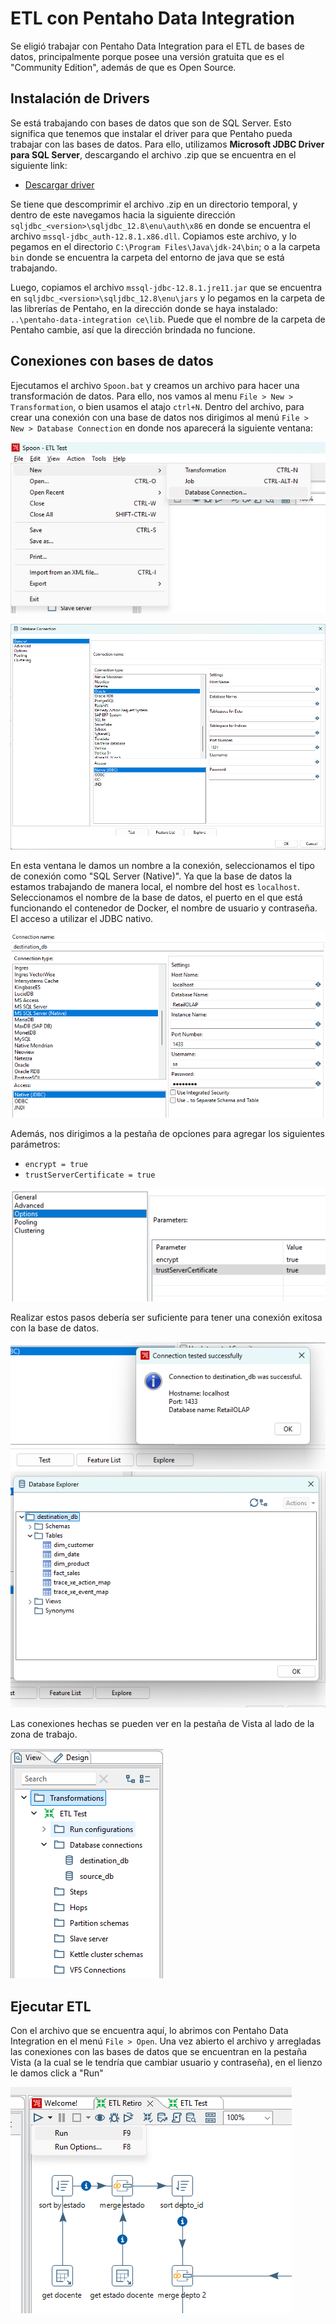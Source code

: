 # ETL con Pentaho Data Integration

Se eligió trabajar con Pentaho Data Integration para el ETL de bases de datos, principalmente porque posee una versión gratuita que es el "Community Edition", además de que es Open Source.

## Instalación de Drivers

Se está trabajando con bases de datos que son de SQL Server. Esto significa que tenemos que instalar el driver para que Pentaho pueda trabajar con las bases de datos. Para ello, utilizamos **Microsoft JDBC Driver para SQL Server**, descargando el archivo .zip que se encuentra en el siguiente link:

- [Descargar driver](http://learn.microsoft.com/es-es/sql/connect/jdbc/download-microsoft-jdbc-driver-for-sql-server?view=sql-server-ver16)

Se tiene que descomprimir el archivo .zip en un directorio temporal, y dentro de este navegamos hacia la siguiente dirección `sqljdbc_<version>\sqljdbc_12.8\enu\auth\x86` en donde se encuentra el archivo `mssql-jdbc_auth-12.8.1.x86.dll`. Copiamos este archivo, y lo pegamos en el directorio `C:\Program Files\Java\jdk-24\bin`; o a la carpeta `bin` donde se encuentra la carpeta del entorno de java que se está trabajando.

Luego, copiamos el archivo `mssql-jdbc-12.8.1.jre11.jar` que se encuentra en `sqljdbc_<version>\sqljdbc_12.8\enu\jars` y lo pegamos en la carpeta de las librerías de Pentaho, en la dirección donde se haya instalado: `..\pentaho-data-integration ce\lib`. Puede que el nombre de la carpeta de Pentaho cambie, así que la dirección brindada no funcione.

## Conexiones con bases de datos

Ejecutamos el archivo `Spoon.bat` y creamos un archivo para hacer una transformación de datos. Para ello, nos vamos al menu `File > New > Transformation`, o bien usamos el atajo `ctrl+N`. Dentro del archivo, para crear una conexión con una base de datos nos dirigimos al menú `File > New > Database Connection` en donde nos aparecerá la siguiente ventana:

![Menú "file"](pictures/file_menu.png)

![Ventana de conexión a base de datos](pictures/db_connection_windows.png)

En esta ventana le damos un nombre a la conexión, seleccionamos el tipo de conexión como "SQL Server (Native)". Ya que la base de datos la estamos trabajando de manera local, el nombre del host es `localhost`. 
Seleccionamos el nombre de la base de datos, el puerto en el que está funcionando el contenedor de Docker, el nombre de usuario y contraseña. El acceso a utilizar el JDBC nativo.

![Configuración de la conexión](pictures/connection_config.png)

Además, nos dirigimos a la pestaña de opciones para agregar los siguientes parámetros:

- `encrypt = true`
- `trustServerCertificate = true`

![Agregando variables para la conexión](pictures/setting_variables.png)

Realizar estos pasos debería ser suficiente para tener una conexión exitosa con la base de datos.

![Prueba de conexión](pictures/db_connection_test.png)
![Contenido de la base de datos](pictures/db_exploration.png)

Las conexiones hechas se pueden ver en la pestaña de Vista al lado de la zona de trabajo.

![Vista de las conexiones en la transformación](pictures/db_connections_view.png)

## Ejecutar ETL

Con el archivo que se encuentra aquí, lo abrimos con Pentaho Data Integration en el menú `File > Open`. Una vez abierto el archivo y arregladas las conexiones con las bases de datos que se encuentran en la pestaña Vista (a la cual se le tendría que cambiar usuario y contraseña), en el lienzo le damos click a "Run"

![Botón Run arriba del lienzo](pictures/run_button.png)
